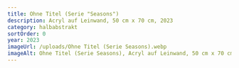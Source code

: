 ```yaml
---
title: Ohne Titel (Serie "Seasons")
description: Acryl auf Leinwand, 50 cm x 70 cm, 2023
category: halbabstrakt
sortOrder: 0
year: 2023
imageUrl: /uploads/Ohne Titel (Serie Seasons).webp
imageAlt: Ohne Titel (Serie Seasons), Acryl auf Leinwand, 50 cm x 70 cm, 2023
---
```

